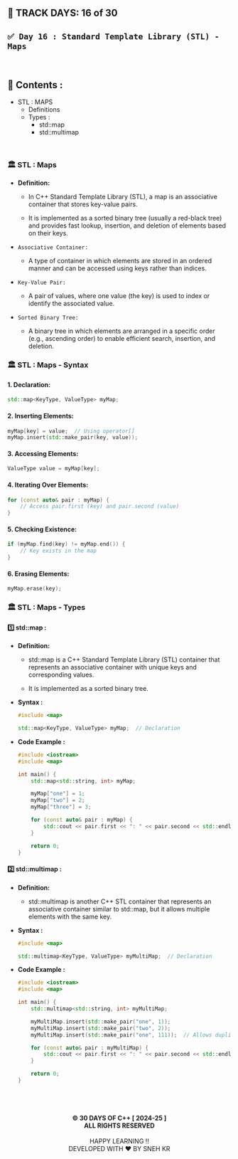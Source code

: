 ## 📅 TRACK DAYS: 16 of 30

## `✅ Day 16 : Standard Template Library (STL) - Maps`

</br>

## 📑 Contents :

- STL : MAPS
  - Definitions
  - Types :
    - std::map
    - std::multimap

</br>

### 🏛️ STL : Maps

- **Definition:**

  - In C++ Standard Template Library (STL), a map is an associative container that stores key-value pairs.

  - It is implemented as a sorted binary tree (usually a red-black tree) and provides fast lookup, insertion, and deletion of elements based on their keys.

- `Associative Container:`

  - A type of container in which elements are stored in an ordered manner and can be accessed using keys rather than indices.

- `Key-Value Pair:`

  - A pair of values, where one value (the key) is used to index or identify the associated value.

- `Sorted Binary Tree:`

  - A binary tree in which elements are arranged in a specific order (e.g., ascending order) to enable efficient search, insertion, and deletion.

### 🏛️ STL : Maps - Syntax

#### 1. Declaration:

```cpp
std::map<KeyType, ValueType> myMap;

```

#### 2. Inserting Elements:

```cpp
myMap[key] = value;  // Using operator[]
myMap.insert(std::make_pair(key, value));

```

#### 3. Accessing Elements:

```cpp
ValueType value = myMap[key];

```

#### 4. Iterating Over Elements:

```cpp
for (const auto& pair : myMap) {
    // Access pair.first (key) and pair.second (value)
}

```

#### 5. Checking Existence:

```cpp
if (myMap.find(key) != myMap.end()) {
    // Key exists in the map
}

```

#### 6. Erasing Elements:

```cpp
myMap.erase(key);

```

### 🏛️ STL : Maps - Types

#### 1️⃣ std::map :

- **Definition:**

  - std::map is a C++ Standard Template Library (STL) container that represents an associative container with unique keys and corresponding values.

  - It is implemented as a sorted binary tree.

- **Syntax :**

  ```cpp
  #include <map>

  std::map<KeyType, ValueType> myMap;  // Declaration

  ```

- **Code Example :**

  ```cpp
  #include <iostream>
  #include <map>

  int main() {
      std::map<std::string, int> myMap;

      myMap["one"] = 1;
      myMap["two"] = 2;
      myMap["three"] = 3;

      for (const auto& pair : myMap) {
          std::cout << pair.first << ": " << pair.second << std::endl;
      }

      return 0;
  }

  ```

#### 2️⃣ std::multimap :

- **Definition:**

  - std::multimap is another C++ STL container that represents an associative container similar to std::map, but it allows multiple elements with the same key.

- **Syntax :**

  ```cpp
  #include <map>

  std::multimap<KeyType, ValueType> myMultiMap;  // Declaration

  ```

- **Code Example :**

  ```cpp
  #include <iostream>
  #include <map>

  int main() {
      std::multimap<std::string, int> myMultiMap;

      myMultiMap.insert(std::make_pair("one", 1));
      myMultiMap.insert(std::make_pair("two", 2));
      myMultiMap.insert(std::make_pair("one", 111));  // Allows duplicate keys

      for (const auto& pair : myMultiMap) {
          std::cout << pair.first << ": " << pair.second << std::endl;
      }

      return 0;
  }

  ```

</br></br>

<h4 align="center">
© 30 DAYS OF C++ [ 2024-25 ] </br>
ALL RIGHTS RESERVED
</h4>

<p align="center">
HAPPY LEARNING !!</br>
DEVELOPED WITH ❤️ BY SNEH KR
</p>
